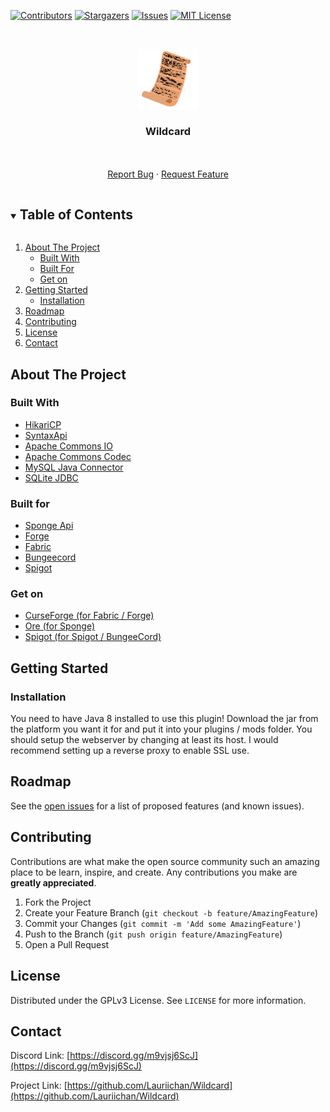 [![Contributors][contributors-shield]][contributors-url]
[![Stargazers][stars-shield]][stars-url]
[![Issues][issues-shield]][issues-url]
[![MIT License][license-shield]][license-url]



<!-- PROJECT LOGO -->
<br />
<p align="center">
  <a href="https://github.comLauriichan/Wildcard">
    <img src="design/Scroll.png" alt="Logo" width="96" height="96"/>
  </a>

  <h3 align="center">Wildcard</h3>

  <p align="center">
    <br/>
    <br/>
    <a href="https://github.com/Lauriichan/Wildcard/issues/new?labels=Bug&title=%5BBUG%5D+Some+bug+that+happend">Report Bug</a>
    ·
    <a href="https://github.com/Lauriichan/Wildcard/issues/new?labels=Enhancement&title=%5BFEATURE%5D+Some+feature+that+could+be+cool">Request Feature</a>
  </p>
</p>



<!-- TABLE OF CONTENTS -->
<details open="open">
  <summary><h2 style="display: inline-block">Table of Contents</h2></summary>
  <ol>
    <li>
      <a href="#about-the-project">About The Project</a>
      <ul>
        <li><a href="#built-with">Built With</a></li>
        <li><a href="#built-for">Built For</a></li>
        <li><a href="#get-on">Get on</a></li>
      </ul>
    </li>
    <li>
      <a href="#getting-started">Getting Started</a>
      <ul>
        <li><a href="#installation">Installation</a></li>
      </ul>
    </li>
    <li><a href="#roadmap">Roadmap</a></li>
    <li><a href="#contributing">Contributing</a></li>
    <li><a href="#license">License</a></li>
    <li><a href="#contact">Contact</a></li>
  </ol>
</details>



<!-- ABOUT THE PROJECT -->
## About The Project


### Built With

* [HikariCP](https://github.com/brettwooldridge/HikariCP)
* [SyntaxApi](https://github.com/SyntaxPhoenix/syntaxapi)
* [Apache Commons IO](https://github.com/apache/commons-io)
* [Apache Commons Codec](https://github.com/apache/commons-codec)
* [MySQL Java Connector](https://github.com/mysql/mysql-connector-j)
* [SQLite JDBC](https://github.com/xerial/sqlite-jdbc)

### Built for
* [Sponge Api](https://github.com/SpongePowered/SpongeAPI)
* [Forge](https://github.com/MinecraftForge/MinecraftForge)
* [Fabric](https://github.com/FabricMC/fabric-loader)
* [Bungeecord](https://github.com/SpigotMC/BungeeCord)
* [Spigot](https://hub.spigotmc.org/stash/projects/SPIGOT/repos/spigot/browse)

### Get on
* [CurseForge (for Fabric / Forge)](https://www.curseforge.com/minecraft/mc-mods/wildcard)
* [Ore (for Sponge)](https://ore.spongepowered.org/Lauriichan/Wildcard)
* [Spigot (for Spigot / BungeeCord)](https://www.spigotmc.org/resources/97996/)

<!-- GETTING STARTED -->
## Getting Started

### Installation

You need to have Java 8 installed to use this plugin!
Download the jar from the platform you want it for and put it into your plugins / mods folder.
You should setup the webserver by changing at least its host.
I would recommend setting up a reverse proxy to enable SSL use.

<!-- ROADMAP -->
## Roadmap

See the [open issues](https://github.com/Lauriichan/Wildcard/issues) for a list of proposed features (and known issues).



<!-- CONTRIBUTING -->
## Contributing

Contributions are what make the open source community such an amazing place to be learn, inspire, and create. Any contributions you make are **greatly appreciated**.

1. Fork the Project
2. Create your Feature Branch (`git checkout -b feature/AmazingFeature`)
3. Commit your Changes (`git commit -m 'Add some AmazingFeature'`)
4. Push to the Branch (`git push origin feature/AmazingFeature`)
5. Open a Pull Request



<!-- LICENSE -->
## License

Distributed under the GPLv3 License. See `LICENSE` for more information.


<!-- CONTACT -->
## Contact

Discord Link: [https://discord.gg/m9vjsj6ScJ](https://discord.gg/m9vjsj6ScJ)

Project Link: [https://github.com/Lauriichan/Wildcard](https://github.com/Lauriichan/Wildcard)


<!-- MARKDOWN LINKS & IMAGES -->
[contributors-shield]: https://img.shields.io/github/contributors/Lauriichan/Wildcard.svg?style=flat-square
[contributors-url]: https://github.com/Lauriichan/Wildcard/graphs/contributors
[stars-shield]: https://img.shields.io/github/stars/Lauriichan/Wildcard.svg?style=flat-square
[stars-url]: https://github.com/Lauriichan/Wildcard/stargazers
[issues-shield]: https://img.shields.io/github/issues/Lauriichan/Wildcard.svg?style=flat-square
[issues-url]: https://github.com/Lauriichan/Wildcard/issues
[license-shield]: https://img.shields.io/github/license/Lauriichan/Wildcard.svg?style=flat-square
[license-url]: https://github.com/Lauriichan/Wildcard/blob/master/LICENSE
